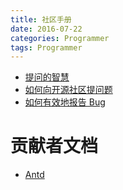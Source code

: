 ```yaml
---
title: 社区手册
date: 2016-07-22
categories: Programmer
tags: Programmer
---
```


- [提问的智慧](https://github.com/ryanhanwu/How-To-Ask-Questions-The-Smart-Way)
- [如何向开源社区提问题](https://github.com/seajs/seajs/issues/545)
- [如何有效地报告 Bug](http://www.chiark.greenend.org.uk/~sgtatham/bugs-cn.html)

# 贡献者文档
- [Antd](https://github.com/ant-design/ant-design/blob/master/.github/CONTRIBUTING.md)
